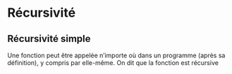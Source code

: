 # Récursivité

##	Récursivité simple

Une fonction peut être appelée n’importe où dans un programme (après sa définition), y compris par elle-même. On dit que la fonction est récursive
